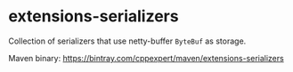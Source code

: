# extensions-serializers

Collection of serializers that use netty-buffer `ByteBuf` as storage.

Maven binary: https://bintray.com/cppexpert/maven/extensions-serializers
